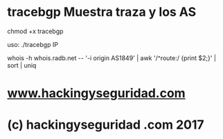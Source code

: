 # tracebgp Muestra traza y los AS 

chmod +x tracebgp

uso: ./tracebgp IP

whois -h whois.radb.net -- '-i origin AS1849' | awk '/^route:/ {print $2;}' | sort | uniq

# www.hackingyseguridad.com 

# (c) hackingyseguridad .com 2017
